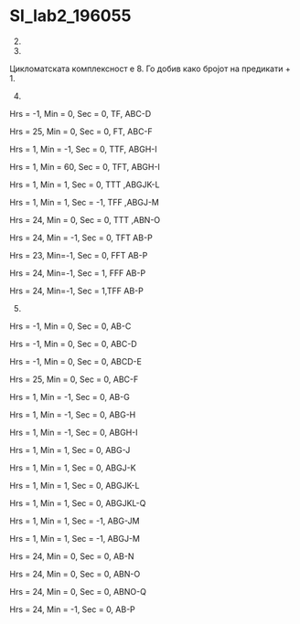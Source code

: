 # SI_lab2_196055

2.
3.
Цикломатската комплексност е 8. Го добив како бројот на предикати + 1.

4.
Hrs = -1, Min = 0, Sec = 0,  TF, ABC-D 

Hrs = 25,  Min = 0, Sec = 0, FT, ABC-F

Hrs = 1,  Min = -1, Sec = 0, TTF, ABGH-I

Hrs = 1,  Min = 60, Sec = 0, TFT, ABGH-I

Hrs = 1,  Min = 1, Sec = 0, TTT ,ABGJK-L

Hrs = 1,  Min = 1, Sec = -1, TFF ,ABGJ-M

Hrs = 24, Min = 0, Sec = 0, TTT ,ABN-O

Hrs = 24,  Min = -1, Sec = 0, TFT AB-P

Hrs = 23,  Min=-1, Sec = 0, FFT AB-P

Hrs = 24,  Min=-1, Sec = 1, FFF AB-P

Hrs = 24,  Min=-1, Sec = 1,TFF AB-P

5.
Hrs = -1, Min = 0, Sec = 0, AB-C 

Hrs = -1, Min = 0, Sec = 0, ABC-D 

Hrs = -1, Min = 0, Sec = 0, ABCD-E 

Hrs = 25, Min = 0, Sec = 0, ABC-F

Hrs = 1,  Min = -1, Sec = 0, AB-G

Hrs = 1,  Min = -1, Sec = 0, ABG-H

Hrs = 1,  Min = -1, Sec = 0, ABGH-I

Hrs = 1,  Min = 1, Sec = 0, ABG-J

Hrs = 1,  Min = 1, Sec = 0, ABGJ-K

Hrs = 1,  Min = 1, Sec = 0, ABGJK-L

Hrs = 1,  Min = 1, Sec = 0, ABGJKL-Q

Hrs = 1,  Min = 1, Sec = -1, ABG-JM

Hrs = 1,  Min = 1, Sec = -1, ABGJ-M

Hrs = 24, Min = 0, Sec = 0, AB-N

Hrs = 24, Min = 0, Sec = 0, ABN-O

Hrs = 24, Min = 0, Sec = 0, ABNO-Q

Hrs = 24,  Min = -1, Sec = 0, AB-P
